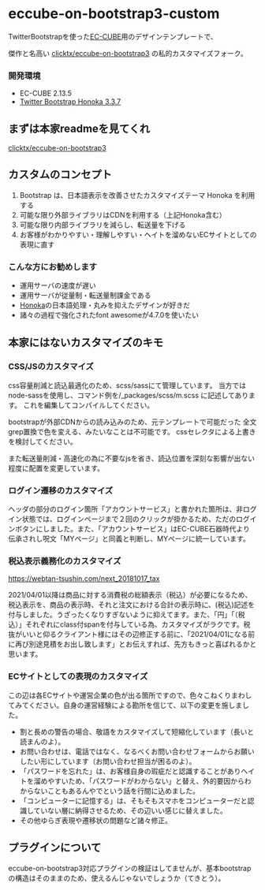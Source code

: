 eccube-on-bootstrap3-custom
====================
TwitterBootstrapを使った[EC-CUBE](http://www.ec-cube.net)用のデザインテンプレートで、

傑作と名高い [clicktx/eccube-on-bootstrap3](https://github.com/clicktx/eccube-on-bootstrap3) の私的カスタマイズフォーク。

### 開発環境
- EC-CUBE 2.13.5
- [Twitter Bootstrap Honoka 3.3.7](https://github.com/windyakin/Honoka)


## まずは本家readmeを見てくれ

[clicktx/eccube-on-bootstrap3](https://github.com/clicktx/eccube-on-bootstrap3)

## カスタムのコンセプト

1. Bootstrap は、日本語表示を改善させたカスタマイズテーマ Honoka を利用する
2. 可能な限り外部ライブラリはCDNを利用する（上記Honoka含む）
3. 可能な限り内部ライブラリを減らし、転送量を下げる
4. お客様がわかりやすい・理解しやすい・ヘイトを溜めないECサイトとしての表現に直す

### こんな方にお勧めします

- 運用サーバの速度が遅い
- 運用サーバが従量制・転送量制課金である
- [Honoka](https://honokak.osaka/)の日本語処理・丸みを抑えたデザインが好きだ
- 諸々の過程で強化されたfont awesomeが4.7.0を使いたい

## 本家にはないカスタマイズのキモ

### CSS/JSのカスタマイズ

css容量削減と読込最適化のため、scss/sassにて管理しています。
当方ではnode-sassを使用し、コマンド例を/_packages/scss/m.scss に記述してあります。
これを編集してコンパイルしてください。

bootstrapが外部CDNからの読み込みのため、元テンプレートで可能だった
全文grep置換で色を変える、みたいなことは不可能です。
cssセレクタによる上書きを検討してください。

また転送量削減・高速化の為に不要なjsを省き、読込位置を深刻な影響が出ない程度に配置を変更しています。

### ログイン遷移のカスタマイズ

ヘッダの部分のログイン箇所「アカウントサービス」と書かれた箇所は、非ログイン状態では、ログインページまで２回のクリックが掛かるため、ただのログインボタンにしました。また、「アカウントサービス」はEC-CUBE石器時代より伝承されし呪文「MYページ」と同義と判断し、MYページに統一しています。


### 税込表示義務化のカスタマイズ

https://webtan-tsushin.com/next_20181017_tax

2021/04/01以降は商品に対する消費税の総額表示（税込）が必要になるため、税込表示を、商品の表示時、それと注文における合計の表示時に、(税込)記述を付与しました。うざったくなりすぎないように抑えてます。また、「円」「（税込）」それぞれにclass付spanを付与している為、カスタマイズがラクです。税抜がいいと仰るクライアント様にはその辺修正する前に、「2021/04/01になる前に再び別途見積をお出し致します」とお伝えすれば、先方もきっと喜ばれるかと思います。


### ECサイトとしての表現のカスタマイズ

この辺は各ECサイトや運営企業の色が出る箇所ですので、色々こねくりまわしてみてください。自身の運営経験による勘所を信じて、以下の変更を施しました。

- 割と長めの警告の場合、敬語をカスタマイズして短縮化しています（長いと読まんのよ）。
- お問い合わせは、電話ではなく、なるべくお問い合わせフォームからお願いしたい形にしています（お問い合わせ担当が困るのよ）。
- 「パスワードを忘れた」は、お客様自身の瑕疵だと認識することがありヘイトを溜めやすいため、「パスワードがわからない」と替え、外的要因からわからないこともあるんやでという話を行間に込めました。
- 「コンピューターに記憶する」は、そもそもスマホをコンピューターだと認識していない層に納得させるため、その辺いい感じに替えました。
- その他ゆらぎ表現や遷移状の問題など諸々修正。

## プラグインについて
eccube-on-bootstrap3対応プラグインの検証はしてませんが、基本bootstrapの構造はそのままのため、使えるんじゃないでしょうか（てきとう）。